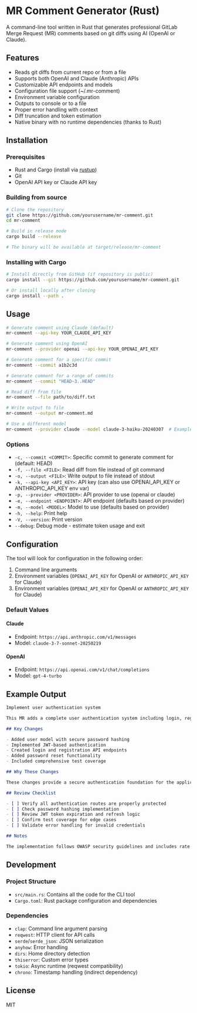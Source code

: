 # MR Comment Generator (Rust)

A command-line tool written in Rust that generates professional GitLab Merge Request (MR) comments based on git diffs using AI (OpenAI or Claude).

## Features

- Reads git diffs from current repo or from a file
- Supports both OpenAI and Claude (Anthropic) APIs
- Customizable API endpoints and models
- Configuration file support (~/.mr-comment)
- Environment variable configuration
- Outputs to console or to a file
- Proper error handling with context
- Diff truncation and token estimation
- Native binary with no runtime dependencies (thanks to Rust)

## Installation

### Prerequisites

- Rust and Cargo (install via [rustup](https://rustup.rs/))
- Git
- OpenAI API key or Claude API key

### Building from source

```bash
# Clone the repository
git clone https://github.com/yourusername/mr-comment.git
cd mr-comment

# Build in release mode
cargo build --release

# The binary will be available at target/release/mr-comment
```

### Installing with Cargo

```bash
# Install directly from GitHub (if repository is public)
cargo install --git https://github.com/yourusername/mr-comment.git

# Or install locally after cloning
cargo install --path .
```

## Usage

```bash
# Generate comment using Claude (default)
mr-comment --api-key YOUR_CLAUDE_API_KEY

# Generate comment using OpenAI
mr-comment --provider openai --api-key YOUR_OPENAI_API_KEY

# Generate comment for a specific commit
mr-comment --commit a1b2c3d

# Generate comment for a range of commits
mr-comment --commit "HEAD~3..HEAD"

# Read diff from file
mr-comment --file path/to/diff.txt

# Write output to file
mr-comment --output mr-comment.md

# Use a different model
mr-comment --provider claude --model claude-3-haiku-20240307  # Example of using a different model
```

### Options

- `-c, --commit <COMMIT>`: Specific commit to generate comment for (default: HEAD)
- `-f, --file <FILE>`: Read diff from file instead of git command
- `-o, --output <FILE>`: Write output to file instead of stdout
- `-k, --api-key <API_KEY>`: API key (can also use OPENAI_API_KEY or ANTHROPIC_API_KEY env var)
- `-p, --provider <PROVIDER>`: API provider to use (openai or claude)
- `-e, --endpoint <ENDPOINT>`: API endpoint (defaults based on provider)
- `-m, --model <MODEL>`: Model to use (defaults based on provider)
- `-h, --help`: Print help
- `-V, --version`: Print version
- `--debug`: Debug mode - estimate token usage and exit

## Configuration

The tool will look for configuration in the following order:

1. Command line arguments
2. Environment variables (`OPENAI_API_KEY` for OpenAI or `ANTHROPIC_API_KEY` for Claude)
3. Environment variables (`OPENAI_API_KEY` for OpenAI or `ANTHROPIC_API_KEY` for Claude)

### Default Values

#### Claude

- Endpoint: `https://api.anthropic.com/v1/messages`
- Model: `claude-3-7-sonnet-20250219`

#### OpenAI

- Endpoint: `https://api.openai.com/v1/chat/completions`
- Model: `gpt-4-turbo`

## Example Output

```markdown
Implement user authentication system

This MR adds a complete user authentication system including login, registration, password reset, and account management.

## Key Changes

- Added user model with secure password hashing
- Implemented JWT-based authentication
- Created login and registration API endpoints
- Added password reset functionality
- Included comprehensive test coverage

## Why These Changes

These changes provide a secure authentication foundation for the application, allowing users to create accounts and access protected features.

## Review Checklist

- [ ] Verify all authentication routes are properly protected
- [ ] Check password hashing implementation
- [ ] Review JWT token expiration and refresh logic
- [ ] Confirm test coverage for edge cases
- [ ] Validate error handling for invalid credentials

## Notes

The implementation follows OWASP security guidelines and includes rate limiting to prevent brute force attacks.
```

## Development

### Project Structure

- `src/main.rs`: Contains all the code for the CLI tool
- `Cargo.toml`: Rust package configuration and dependencies

### Dependencies

- `clap`: Command line argument parsing
- `reqwest`: HTTP client for API calls
- `serde`/`serde_json`: JSON serialization
- `anyhow`: Error handling
- `dirs`: Home directory detection
- `thiserror`: Custom error types
- `tokio`: Async runtime (reqwest compatibility)
- `chrono`: Timestamp handling (indirect dependency)

## License

MIT
